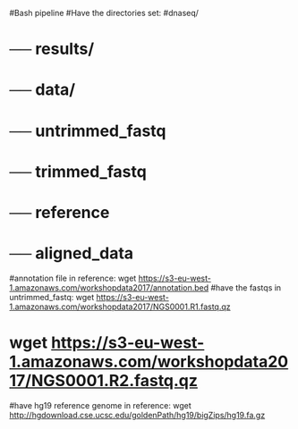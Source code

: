 #Bash pipeline
#Have the directories set:
#dnaseq/
#   ── results/
#   ── data/
#         ── untrimmed_fastq
#         ── trimmed_fastq
#         ── reference
#         ── aligned_data
#annotation file in reference: wget https://s3-eu-west-1.amazonaws.com/workshopdata2017/annotation.bed
#have the fastqs in untrimmed_fastq: wget https://s3-eu-west-1.amazonaws.com/workshopdata2017/NGS0001.R1.fastq.qz 
#                                    wget https://s3-eu-west-1.amazonaws.com/workshopdata2017/NGS0001.R2.fastq.qz
#have hg19 reference genome in reference: wget http://hgdownload.cse.ucsc.edu/goldenPath/hg19/bigZips/hg19.fa.gz

